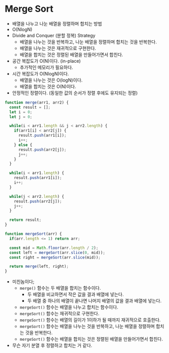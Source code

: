 # Merge Sort
- 배열을 나누고 나눈 배열을 정렬하며 합치는 방법
- O(NlogN)
- Divide and Conquer (분할 정복) Strategy
  - 배열을 나누는 것을 반복하고, 나눈 배열을 정렬하며 합치는 것을 반복한다.
  - 배열을 나누는 것은 재귀적으로 구현한다.
  - 배열을 합치는 것은 정렬된 배열을 만들어가면서 합친다.
- 공간 복잡도가 O(N)이다. (in-place)
  - 추가적인 메모리가 필요하다.
- 시간 복잡도가 O(NlogN)이다.
  - 배열을 나누는 것은 O(logN)이다.
  - 배열을 합치는 것은 O(N)이다.
- 안정적인 정렬이다. (동일한 값의 순서가 정렬 후에도 유지되는 정렬)

```javascript
function merge(arr1, arr2) {
  const result = [];
  let i = 0;
  let j = 0;

  while(i < arr1.length && j < arr2.length) {
    if(arr1[i] < arr2[j]) {
      result.push(arr1[i]);
      i++;
    } else {
      result.push(arr2[j]);
      j++;
    }
  }

  while(i < arr1.length) {
    result.push(arr1[i]);
    i++;
  }

  while(j < arr2.length) {
    result.push(arr2[j]);
    j++;
  }

  return result;
}

function mergeSort(arr) {
  if(arr.length <= 1) return arr;

  const mid = Math.floor(arr.length / 2);
  const left = mergeSort(arr.slice(0, mid));
  const right = mergeSort(arr.slice(mid));

  return merge(left, right);
}
```
- 미친놈이다;
  - `merge()` 함수는 두 배열을 합치는 함수이다.
    - 두 배열을 비교하면서 작은 값을 결과 배열에 넣는다.
    - 두 배열 중 하나의 배열이 끝나면 나머지 배열의 값을 결과 배열에 넣는다.
  - `mergeSort()` 함수는 배열을 나누고 합치는 함수이다.
  - `mergeSort()` 함수는 재귀적으로 구현한다.
  - `mergeSort()` 함수는 배열의 길이가 1이하가 될 때까지 재귀적으로 호출한다.
  - `mergeSort()` 함수는 배열을 나누는 것을 반복하고, 나눈 배열을 정렬하며 합치는 것을 반복한다.
  - `mergeSort()` 함수는 배열을 합치는 것은 정렬된 배열을 만들어가면서 합친다.
- 무슨 자기 분열 후 정렬하고 합치는 거 같다.

